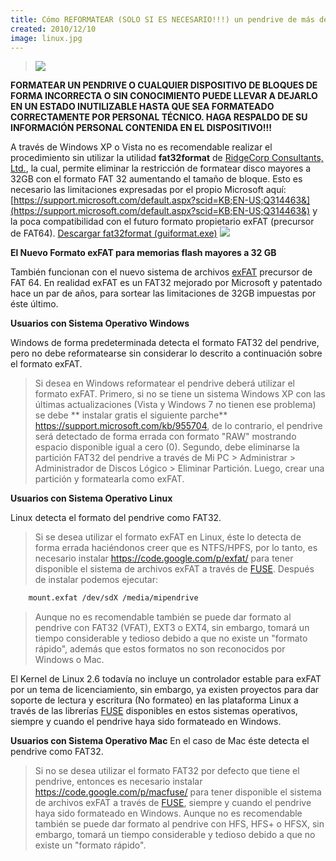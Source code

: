 ```yaml
---
title: Cómo REFORMATEAR (SOLO SI ES NECESARIO!!!) un pendrive de más de 32 GB
created: 2010/12/10
image: linux.jpg
---
```


> ![](https://www.olafrv.com/wordpress/wp-content/uploads/2010/11/dialog_warning.png)

**FORMATEAR UN PENDRIVE O CUALQUIER DISPOSITIVO DE BLOQUES DE FORMA INCORRECTA O SIN CONOCIMIENTO PUEDE LLEVAR A DEJARLO EN UN ESTADO INUTILIZABLE HASTA QUE SEA FORMATEADO CORRECTAMENTE POR PERSONAL TÉCNICO. HAGA RESPALDO DE SU INFORMACIÓN PERSONAL CONTENIDA EN EL DISPOSITIVO!!!**

A través de Windows XP o Vista no es recomendable realizar el procedimiento sin utilizar la utilidad **fat32format** de [RidgeCorp Consultants, Ltd.](https://www.ridgecrop.demon.co.uk/index.htm), la cual, permite eliminar la restricción de formatear disco mayores a 32GB con el formato FAT 32 aumentando el tamaño de bloque. Esto es necesario las limitaciones expresadas por el propio Microsoft aquí: [https://support.microsoft.com/default.aspx?scid=KB;EN-US;Q314463&](https://support.microsoft.com/default.aspx?scid=KB;EN-US;Q314463&) y la poca compatibilidad con el futuro formato propietario exFAT (precursor de FAT64). [Descargar fat32format (guiformat.exe)](https://www.olafrv.com/wordpress/wp-content/uploads/2010/11/guiformat.exe) ![](https://www.olafrv.com/wordpress/wp-content/uploads/2010/11/guiformat.png)   


**El Nuevo Formato exFAT para memorias flash mayores a 32 GB** 

También funcionan con el nuevo sistema de archivos [exFAT](https://es.wikipedia.org/wiki/ExFAT) precursor de FAT 64. En realidad exFAT es un FAT32 mejorado por Microsoft y patentado hace un par de años, para sortear las limitaciones de 32GB impuestas por éste último.   


**Usuarios con Sistema Operativo Windows**

Windows de forma predeterminada detecta el formato FAT32 del pendrive, pero no debe reformatearse sin considerar lo descrito a continuación sobre el formato exFAT. 

> Si desea en Windows reformatear el pendrive deberá utilizar el formato exFAT. Primero, si no se tiene un sistema Windows XP con las últimas actualizaciones (Vista y Windows 7 no tienen ese problema) se debe ** instalar gratis el siguiente parche** <https://support.microsoft.com/kb/955704>, de lo contrario, el pendrive será detectado de forma errada con formato "RAW" mostrando espacio disponible igual a cero (0). Segundo, debe eliminarse la partición FAT32 del pendrive a través de Mi PC > Administrar > Administrador de Discos Lógico > Eliminar Partición. Luego, crear una partición y formatearla como exFAT. 

**Usuarios con Sistema Operativo Linux**

Linux detecta el formato del pendrive como FAT32.

> Si se desea utilizar el formato exFAT en Linux, éste lo detecta de forma errada haciéndonos creer que es NTFS/HPFS, por lo tanto, es necesario instalar <https://code.google.com/p/exfat/> para tener disponible el sistema de archivos exFAT a través de [FUSE](https://fuse.sourceforge.net/). Después de instalar podemos ejecutar:

```bash
    mount.exfat /dev/sdX /media/mipendrive
```

> Aunque no es recomendable también se puede dar formato al pendrive con FAT32 (VFAT), EXT3 o EXT4, sin embargo, tomará un tiempo considerable y tedioso debido a que no existe un "formato rápido", además que estos formatos no son reconocidos por Windows o Mac.

El Kernel de Linux 2.6 todavía no incluye un controlador estable para exFAT por un tema de licenciamiento, sin embargo, ya existen proyectos para dar soporte de lectura y escritura (No formateo) en las plataforma Linux a través de las librerías [FUSE](https://fuse.sourceforge.net/) disponibles en estos sistemas operativos, siempre y cuando el pendrive haya sido formateado en Windows.

**Usuarios con Sistema Operativo Mac** En el caso de Mac éste detecta el pendrive como FAT32. 

> Si no se desea utilizar el formato FAT32 por defecto que tiene el pendrive, entonces es necesario instalar <https://code.google.com/p/macfuse/> para tener disponible el sistema de archivos exFAT a través de [FUSE](https://fuse.sourceforge.net/), siempre y cuando el pendrive haya sido formateado en Windows. Aunque no es recomendable también se puede dar formato al pendrive con HFS, HFS+ o HFSX, sin embargo, tomará un tiempo considerable y tedioso debido a que no existe un "formato rápido".
